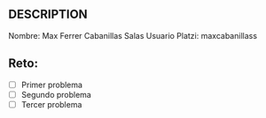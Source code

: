 ## DESCRIPTION

Nombre: Max Ferrer Cabanillas Salas
Usuario Platzi: maxcabanillass

## Reto:

- [ ] Primer problema
- [ ] Segundo problema
- [ ] Tercer problema
